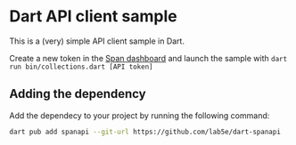 # Dart API client sample

This is a (very) simple API client sample in Dart.

Create a new token in the [Span dashboard](https://span.lab5e.com) and launch the sample with `dart run bin/collections.dart [API token]`

## Adding the dependency

Add the dependecy to your project by running the following command: 
```bash
dart pub add spanapi --git-url https://github.com/lab5e/dart-spanapi
```